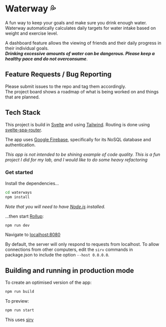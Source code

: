 # Waterway 💦

A fun way to keep your goals and make sure you drink enough water.
Waterway automatically calculates daily targets for water intake
based on weight and exercise level.  

A dashboard feature allows the viewing of friends and their daily progress in their individual goals.  
***Drinking excessive amounts of water can be dangerous.  Please keep a healthy pace and do not overconsume***.

## Feature Requests / Bug Reporting
Please submit issues to the repo and tag them accordingly. \
The project board shows a roadmap of what is being worked on
and things that are planned.

## Tech Stack

This project is build in [Svelte](https://svelte.dev) and using [Tailwind](tailwindcss.com/).  Routing is done using [svelte-spa-router](https://github.com/ItalyPaleAle/svelte-spa-router).  

The app uses [Google Firebase](https://firebase.google.com/), specifically for its NoSQL database and authentication.

*This app is not intended to be shining example of code quality.  This is a fun project I did for my lab, and I would like to do some heavy refactoring*

### Get started
Install the dependencies...

```bash
cd waterways 
npm install
```

*Note that you will need to have [Node.js](https://nodejs.org) installed.*

...then start [Rollup](https://rollupjs.org):

```bash
npm run dev
```

Navigate to [localhost:8080](http://localhost:8080)

By default, the server will only respond to requests from localhost. To allow connections from other computers, edit the `sirv` commands in package.json to include the option `--host 0.0.0.0`.

## Building and running in production mode

To create an optimised version of the app:

```bash
npm run build
```

To preview:
```bash
npm run start
```
This uses [sirv](https://github.com/lukeed/sirv)